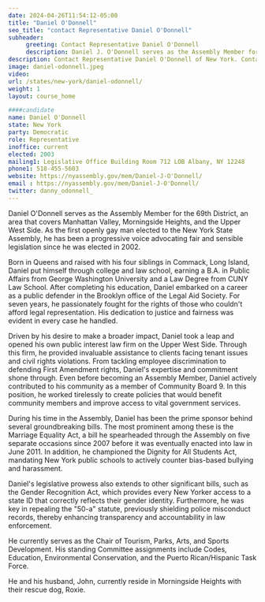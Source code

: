 ```yaml
---
date: 2024-04-26T11:54:12-05:00
title: "Daniel O'Donnell"
seo_title: "contact Representative Daniel O'Donnell"
subheader:
     greeting: Contact Representative Daniel O'Donnell
     description: Daniel J. O'Donnell serves as the Assembly Member for the 69th District, an area that covers Manhattan Valley, Morningside Heights, and the Upper West Side. As the first openly gay man elected to the New York State Assembly, he has been a progressive voice advocating fair and sensible legislation since he was elected in 2002.
description: Contact Representative Daniel O'Donnell of New York. Contact information for Daniel O'Donnell includes email address, phone number, and mailing address.
image: daniel-odonnell.jpeg
video:
url: /states/new-york/daniel-odonnell/
weight: 1
layout: course_home

####candidate
name: Daniel O'Donnell
state: New York
party: Democratic
role: Representative
inoffice: current
elected: 2003
mailing1: Legislative Office Building Room 712 LOB Albany, NY 12248
phone1: 518-455-5603
website: https://nyassembly.gov/mem/Daniel-J-O'Donnell/
email : https://nyassembly.gov/mem/Daniel-J-O'Donnell/
twitter: danny_odonnell_
---
```


Daniel O'Donnell serves as the Assembly Member for the 69th District, an area that covers Manhattan Valley, Morningside Heights, and the Upper West Side. As the first openly gay man elected to the New York State Assembly, he has been a progressive voice advocating fair and sensible legislation since he was elected in 2002.

Born in Queens and raised with his four siblings in Commack, Long Island, Daniel put himself through college and law school, earning a B.A. in Public Affairs from George Washington University and a Law Degree from CUNY Law School. After completing his education, Daniel embarked on a career as a public defender in the Brooklyn office of the Legal Aid Society. For seven years, he passionately fought for the rights of those who couldn't afford legal representation. His dedication to justice and fairness was evident in every case he handled.

Driven by his desire to make a broader impact, Daniel took a leap and opened his own public interest law firm on the Upper West Side. Through this firm, he provided invaluable assistance to clients facing tenant issues and civil rights violations. From tackling employee discrimination to defending First Amendment rights, Daniel's expertise and commitment shone through. Even before becoming an Assembly Member, Daniel actively contributed to his community as a member of Community Board 9. In this position, he worked tirelessly to create policies that would benefit community members and improve access to vital government services.

During his time in the Assembly, Daniel has been the prime sponsor behind several groundbreaking bills. The most prominent among these is the Marriage Equality Act, a bill he spearheaded through the Assembly on five separate occasions since 2007 before it was eventually enacted into law in June 2011. In addition, he championed the Dignity for All Students Act, mandating New York public schools to actively counter bias-based bullying and harassment.

Daniel's legislative prowess also extends to other significant bills, such as the Gender Recognition Act, which provides every New Yorker access to a state ID that correctly reflects their gender identity. Furthermore, he was key in repealing the "50-a" statute, previously shielding police misconduct records, thereby enhancing transparency and accountability in law enforcement.

He currently serves as the Chair of Tourism, Parks, Arts, and Sports Development. His standing Committee assignments include Codes, Education, Environmental Conservation, and the Puerto Rican/Hispanic Task Force.

He and his husband, John, currently reside in Morningside Heights with their rescue dog, Roxie.
